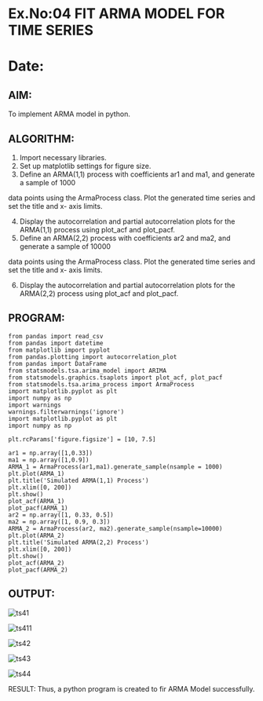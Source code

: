 # Ex.No:04   FIT ARMA MODEL FOR TIME SERIES
# Date: 

## AIM:
To implement ARMA model in python.

## ALGORITHM:
1. Import necessary libraries.
2. Set up matplotlib settings for figure size.
3. Define an ARMA(1,1) process with coefficients ar1 and ma1, and generate a sample of 1000

data points using the ArmaProcess class. Plot the generated time series and set the title and x-
axis limits.

4. Display the autocorrelation and partial autocorrelation plots for the ARMA(1,1) process using
plot_acf and plot_pacf.
5. Define an ARMA(2,2) process with coefficients ar2 and ma2, and generate a sample of 10000

data points using the ArmaProcess class. Plot the generated time series and set the title and x-
axis limits.

6. Display the autocorrelation and partial autocorrelation plots for the ARMA(2,2) process using
plot_acf and plot_pacf.

## PROGRAM:
```
from pandas import read_csv
from pandas import datetime
from matplotlib import pyplot
from pandas.plotting import autocorrelation_plot
from pandas import DataFrame
from statsmodels.tsa.arima_model import ARIMA
from statsmodels.graphics.tsaplots import plot_acf, plot_pacf
from statsmodels.tsa.arima_process import ArmaProcess
import matplotlib.pyplot as plt
import numpy as np
import warnings
warnings.filterwarnings('ignore')
import matplotlib.pyplot as plt
import numpy as np

plt.rcParams['figure.figsize'] = [10, 7.5]

ar1 = np.array([1,0.33])
ma1 = np.array([1,0.9])
ARMA_1 = ArmaProcess(ar1,ma1).generate_sample(nsample = 1000)
plt.plot(ARMA_1)
plt.title('Simulated ARMA(1,1) Process')
plt.xlim([0, 200])
plt.show()
plot_acf(ARMA_1)
plot_pacf(ARMA_1)
ar2 = np.array([1, 0.33, 0.5])
ma2 = np.array([1, 0.9, 0.3])
ARMA_2 = ArmaProcess(ar2, ma2).generate_sample(nsample=10000)
plt.plot(ARMA_2)
plt.title('Simulated ARMA(2,2) Process')
plt.xlim([0, 200])
plt.show()
plot_acf(ARMA_2)
plot_pacf(ARMA_2)
```

## OUTPUT:
![ts41](https://github.com/Kishore00007/TSA_EXP4/assets/94233985/011444ca-f817-4763-8fa6-596f543ec581)

![ts411](https://github.com/Kishore00007/TSA_EXP4/assets/94233985/79fda7ce-265c-468c-8949-f6690e863d23)

![ts42](https://github.com/Kishore00007/TSA_EXP4/assets/94233985/f7c04e07-26eb-46ad-8a93-9a8ec6b78c0f)

![ts43](https://github.com/Kishore00007/TSA_EXP4/assets/94233985/c9300f49-fcda-400b-9d52-71c9cab66c49)

![ts44](https://github.com/Kishore00007/TSA_EXP4/assets/94233985/1450716a-36fc-4582-9154-2baa6b86e710)



RESULT:
Thus, a python program is created to fir ARMA Model successfully.
